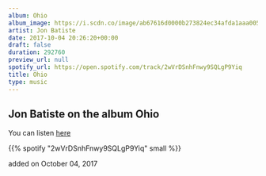 ```yaml
---
album: Ohio
album_image: https://i.scdn.co/image/ab67616d0000b273824ec34afda1aaa00589c962
artist: Jon Batiste
date: 2017-10-04 20:26:20+00:00
draft: false
duration: 292760
preview_url: null
spotify_url: https://open.spotify.com/track/2wVrDSnhFnwy9SQLgP9Yiq
title: Ohio
type: music
---
```



## Jon Batiste on the album Ohio

You can listen [here](https://open.spotify.com/track/2wVrDSnhFnwy9SQLgP9Yiq)

{{% spotify "2wVrDSnhFnwy9SQLgP9Yiq" small %}}

added on October 04, 2017
